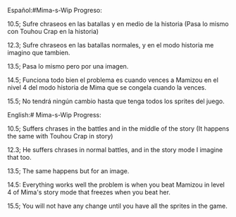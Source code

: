 Español:#Mima-s-Wip Progreso:

10.5; Sufre chraseos en las batallas y en medio de la historia (Pasa lo mismo con Touhou Crap en la historia)

12.3; Sufre chraseos en las batallas normales, y en el modo historia me imagino que tambien.

13.5; Pasa lo mismo pero por una imagen.

14.5; Funciona todo bien el problema es cuando vences a Mamizou en el nivel 4 del modo historia de Mima que se congela cuando la vences.

15.5; No tendrá ningún cambio hasta que tenga todos los sprites del juego.

English:# Mima-s-Wip Progress:

10.5; Suffers chrases in the battles and in the middle of the story (It happens the same with Touhou Crap in story)

12.3; He suffers chrases in normal battles, and in the story mode I imagine that too.

13.5; The same happens but for an image.

14.5: Everything works well the problem is when you beat Mamizou in level 4 of Mima's story mode that freezes when you beat her.

15.5; You will not have any change until you have all the sprites in the game.
